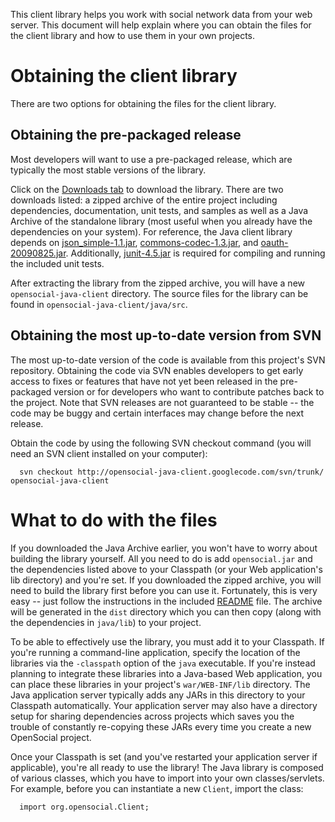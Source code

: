 This client library helps you work with social network data from your web server. This document will help explain where you can obtain the files for the client library and how to use them in your own projects.



# Obtaining the client library #

There are two options for obtaining the files for the client library.

## Obtaining the pre-packaged release ##
Most developers will want to use a pre-packaged release, which are typically the most stable versions of the library.

Click on the [Downloads tab](http://code.google.com/p/opensocial-java-client/downloads/list) to download the library. There are two downloads listed: a zipped archive of the entire project including dependencies, documentation, unit tests, and samples as well as a Java Archive of the standalone library (most useful when you already have the dependencies on your system). For reference, the Java client library depends on [json\_simple-1.1.jar](http://opensocial-java-client.googlecode.com/svn/trunk/java/lib/json_simple-1.1.jar), [commons-codec-1.3.jar](http://opensocial-java-client.googlecode.com/svn/trunk/java/lib/commons-codec-1.3.jar), and [oauth-20090825.jar](http://opensocial-java-client.googlecode.com/svn/trunk/java/lib/oauth-20090825.jar). Additionally, [junit-4.5.jar](http://opensocial-java-client.googlecode.com/svn/trunk/java/lib/junit-4.5.jar) is required for compiling and running the included unit tests.

After extracting the library from the zipped archive, you will have a new `opensocial-java-client` directory. The source files for the library can be found in `opensocial-java-client/java/src`.

## Obtaining the most up-to-date version from SVN ##
The most up-to-date version of the code is available from this project's SVN repository. Obtaining the code via SVN enables developers to get early access to fixes or features that have not yet been released in the pre-packaged version or for developers who want to contribute patches back to the project. Note that SVN releases are not guaranteed to be stable -- the code may be buggy and certain interfaces may change before the next release.

Obtain the code by using the following SVN checkout command (you will need an SVN client installed on your computer):
```
  svn checkout http://opensocial-java-client.googlecode.com/svn/trunk/ opensocial-java-client
```

# What to do with the files #

If you downloaded the Java Archive earlier, you won't have to worry about building the library yourself. All you need to do is add `opensocial.jar` and the dependencies listed above to your Classpath (or your Web application's lib directory) and you're set. If you downloaded the zipped archive, you will need to build the library first before you can use it. Fortunately, this is very easy -- just follow the instructions in the included [README](http://opensocial-java-client.googlecode.com/svn/trunk/README) file. The archive will be generated in the `dist` directory which you can then copy (along with the dependencies in `java/lib`) to your project.

To be able to effectively use the library, you must add it to your Classpath. If you're running a command-line application, specify the location of the libraries via the `-classpath` option of the `java` executable. If you're instead planning to integrate these libraries into a Java-based Web application, you can place these libraries in your project's `war/WEB-INF/lib` directory. The Java application server typically adds any JARs in this directory to your Classpath automatically. Your application server may also have a directory setup for sharing dependencies across projects which saves you the trouble of constantly re-copying these JARs every time you create a new OpenSocial project.

Once your Classpath is set (and you've restarted your application server if applicable), you're all ready to use the library! The Java library is composed of various classes, which you have to import into your own classes/servlets. For example, before you can instantiate a new `Client`, import the class:

```
  import org.opensocial.Client;
```